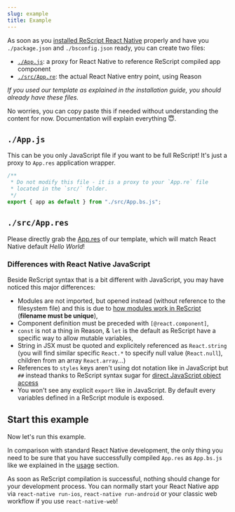 ```yaml
---
slug: example
title: Example
---
```


As soon as you
[installed ReScript React Native](/docs/install/) properly
and have you `./package.json` and `./bsconfig.json` ready, you can create two
files:

- [`./App.js`](#appjs): a proxy for React Native to reference ReScript compiled
  app component
- [`./src/App.re`](#srcappre): the actual React Native entry point, using Reason

_If you used our template as explained in the installation guide, you should
already have these files._

No worries, you can copy paste this if needed without understanding the content
for now. Documentation will explain everything 😇.

## `./App.js`

This can be you only JavaScript file if you want to be full ReScript! It's just
a proxy to `App.res` application wrapper.

```javascript
/**
 * Do not modify this file - it is a proxy to your `App.re` file
 * located in the `src/` folder.
 */
export { app as default } from "./src/App.bs.js";
```

## `./src/App.res`

Please directly grab the
[App.res](https://github.com/rescript-react-native/template/blob/master/template/src/App.res)
of our template, which will match React Native default _Hello World_!

### Differences with React Native JavaScript

Beside ReScript syntax that is a bit different with JavaScript, you may have
noticed this major differences:

- Modules are not imported, but opened instead (without reference to the
  filesystem file) and this is due to
  [how modules work in ReScript](https://rescript-lang.org/docs/manual/latest/module)
  (**filename must be unique**),
- Component definition must be preceded with `[@react.component]`,
- `const` is not a thing in Reason, & `let` is the default as ReScript have a
  specific way to allow mutable variables,
- String in JSX must be quoted and explicitely referenced as `React.string` (you
  will find similar specific `React.*` to specify null value (`React.null`),
  children from an array `React.array`...)
- References to `styles` keys aren't using dot notation like in JavaScript but
  `##` instead thanks to ReScript syntax sugar for
  [direct JavaScript object access](https://rescript-lang.org/docs/manual/latest/bind-to-js-object)
- You won't see any explicit `export` like in JavaScript. By default every
  variables defined in a ReScript module is exposed.

## Start this example

Now let's run this example.

In comparison with standard React Native development, the only thing you need to
be sure that you have successfully compiled `App.res` as `App.bs.js` like we
explained in the [usage](/docs/usage/) section.

As soon as ReScript compilation is successful, nothing should change for your
development process. You can normally start your React Native app via
`react-native run-ios`, `react-native run-android` or your classic web workflow
if you use `react-native-web`!
